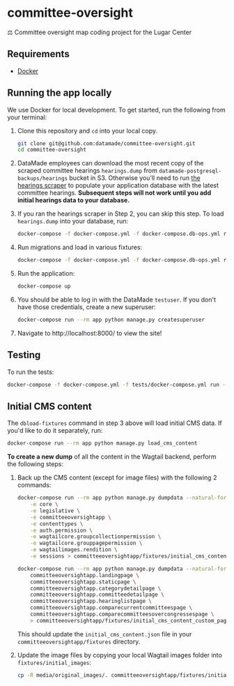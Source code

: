 # committee-oversight
⚖️ Committee oversight map coding project for the Lugar Center

## Requirements

- [Docker](https://www.docker.com/)


## Running the app locally

We use Docker for local development. To get started, run the following from your terminal:

1. Clone this repository and `cd` into your local copy.

    ```bash
    git clone git@github.com:datamade/committee-oversight.git
    cd committee-oversight
    ```

2. DataMade employees can download the most recent copy of the scraped committee hearings `hearings.dump` from `datamade-postgresql-backups/hearings` bucket in S3. Otherwise you'll need to run [the hearings scraper]( https://github.com/datamade/hearings/) to populate your application database with the latest committee hearings. **Subsequent steps will not work until you add initial hearings data to your database.**

3. If you ran the hearings scraper in Step 2, you can skip this step. To load `hearings.dump` into your database, run:

    ```bash
    docker-compose -f docker-compose.yml -f docker-compose.db-ops.yml run -e PGPASSWORD=postgres --rm dbload-dump
    ```

4. Run migrations and load in various fixtures:

    ```bash
    docker-compose -f docker-compose.yml -f docker-compose.db-ops.yml run --rm dbload-fixtures
    ```

5. Run the application:

    ```bash
    docker-compose up
    ```

6. You should be able to log in with the DataMade `testuser`. If you don't have those credentials,
create a new superuser:

    ```bash
    docker-compose run --rm app python manage.py createsuperuser
    ```

7. Navigate to http://localhost:8000/ to view the site!

## Testing

To run the tests:

```bash
docker-compose -f docker-compose.yml -f tests/docker-compose.yml run --rm app
```


## Initial CMS content

The `dbload-fixtures` command in step 3 above will load initial CMS data. If you'd like to do it separately, run:

```bash
docker-compose run --rm app python manage.py load_cms_content
```

**To create a new dump** of all the content in the Wagtail backend, perform the following steps:

1. Back up the CMS content (except for image files) with the following 2 commands:

    ```bash
    docker-compose run --rm app python manage.py dumpdata --natural-foreign --indent 2 \
        -e core \
        -e legislative \
        -e committeeoversightapp \
        -e contenttypes \
        -e auth.permission \
        -e wagtailcore.groupcollectionpermission \
        -e wagtailcore.grouppagepermission \
        -e wagtailimages.rendition \
        -e sessions > committeeoversightapp/fixtures/initial_cms_content.json
    ```

    ```bash
    docker-compose run --rm app python manage.py dumpdata --natural-foreign --indent 2 \
        committeeoversightapp.landingpage \
        committeeoversightapp.staticpage \
        committeeoversightapp.categorydetailpage \
        committeeoversightapp.committeedetailpage \
        committeeoversightapp.hearinglistpage \
        committeeoversightapp.comparecurrentcommitteespage \
        committeeoversightapp.comparecommitteesovercongressespage \
        > committeeoversightapp/fixtures/initial_cms_content_custom_pages.json
    ```

    This should update the `initial_cms_content.json` file in your `committeeoversightapp/fixtures`
    directory.

2. Update the image files by copying your local Wagtail images folder into `fixtures/initial_images`:

    ```bash
    cp -R media/original_images/. committeeoversightapp/fixtures/initial_images/
    ```
